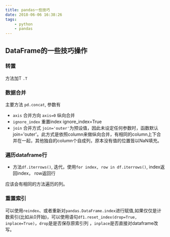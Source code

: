 ```yaml
---
title: pandas一些技巧
date: 2018-06-06 16:38:26
tags:
    - python
    - pandas
---
```


## DataFrame的一些技巧操作

### 转置

方法加T `.T`

### 数据合并

主要方法 `pd.concat`, 参数有

* `axis` 合并方向 `axis=0` 纵向合并
* `ignore_index` 重置index ignore_index=True
* `join` 合并方式 `join='outer'`为预设值，因此未设定任何参数时，函数默认join='outer'。此方式是依照column来做纵向合并，有相同的column上下合并在一起，其他独自的column个自成列，原本没有值的位置皆以NaN填充。

### 遍历dataframe行

* 方法`df.iterrows()`, 迭代，使用`for index, row in df.iterrows()`, index返回index， row返回行

应该会有相同的方法遍历的列。

### 重置索引

可以使用`reindex`、或者重新对`pandas.DataFrame.index`进行赋值,如果仅仅是计数索引(比如从0开始)，可以使用语句`df1.reset_index(drop=True, inplace=True)`，`drop`是是否保存原索引列
，`inplace`是否直接对dataframe改写。




